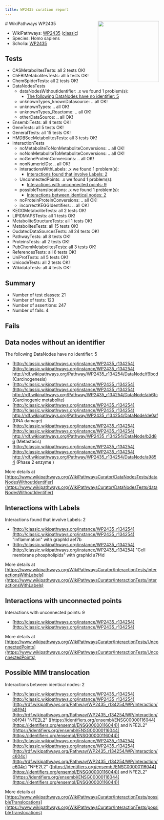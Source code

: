 ```yaml
---
title: WP2435 curation report
---
```


<img style="float: right; width: 200px" src="https://upload.wikimedia.org/wikipedia/commons/thumb/8/83/Wplogo_with_text_500.png/640px-Wplogo_with_text_500.png" />
# WikiPathways WP2435

* WikiPathways: [WP2435](https://wikipathways.org/pathways/WP2435) ([classic](https://classic.wikipathways.org/instance/WP2435))
* Species: Homo sapiens
* Scholia: [WP2435](https://scholia.toolforge.org/wikipathways/WP2435)
## Tests
* CASMetabolitesTests: all 2 tests OK!
* ChEBIMetabolitesTests: all 5 tests OK!
* ChemSpiderTests: all 2 tests OK!
* DataNodesTests
    * dataNodesWithoutIdentifier: .x we found 1 problem(s):
        * [The following DataNodes have no identifier: 5](#d2d32fa4)
    * unknownTypes_knownDatasource: .. all OK!
    * unknownTypes: .. all OK!
    * unknownTypes_Reactome: .. all OK!
    * otherDataSource: .. all OK!
* EnsemblTests: all 4 tests OK!
* GeneTests: all 5 tests OK!
* GeneralTests: all 15 tests OK!
* HMDBSecMetabolitesTests: all 3 tests OK!
* InteractionTests
    * noMetaboliteToNonMetaboliteConversions: .. all OK!
    * noNonMetaboliteToMetaboliteConversions: .. all OK!
    * noGeneProteinConversions: .. all OK!
    * nonNumericIDs: .. all OK!
    * interactionsWithLabels: .x we found 1 problem(s):
        * [Interactions found that involve Labels: 2](#630d2679)
    * UnconnectedPoints: .x we found 1 problem(s):
        * [Interactions with unconnected points: 9](#35a61ae1)
    * possibleTranslocations: .x we found 1 problem(s):
        * [Interactions between identical nodes: 2](#1c118207)
    * noProteinProteinConversions: .. all OK!
    * incorrectKEGGIdentifiers: .. all OK!
* KEGGMetaboliteTests: all 2 tests OK!
* LIPIDMAPSTests: all 1 tests OK!
* MetaboliteStructureTests: all 1 tests OK!
* MetabolitesTests: all 15 tests OK!
* OudatedDataSourcesTests: all 24 tests OK!
* PathwayTests: all 8 tests OK!
* ProteinsTests: all 2 tests OK!
* PubChemMetabolitesTests: all 3 tests OK!
* ReferencesTests: all 6 tests OK!
* UniProtTests: all 5 tests OK!
* UnicodeTests: all 2 tests OK!
* WikidataTests: all 4 tests OK!


## Summary

* Number of test classes: 21
* Number of tests: 123
* Number of assertions: 247
* Number of fails: 4

## Fails

<a name="d2d32fa4" />

## Data nodes without an identifier

The following DataNodes have no identifier: 5

* [http://classic.wikipathways.org/instance/WP2435_r134254](http://classic.wikipathways.org/instance/WP2435_r134254) http://rdf.wikipathways.org/Pathway/WP2435_r134254/DataNode/f9bcd (Carcinogenesis)
* [http://classic.wikipathways.org/instance/WP2435_r134254](http://classic.wikipathways.org/instance/WP2435_r134254) http://rdf.wikipathways.org/Pathway/WP2435_r134254/DataNode/ab6fc (Carcinogenic metabolite)
* [http://classic.wikipathways.org/instance/WP2435_r134254](http://classic.wikipathways.org/instance/WP2435_r134254) http://rdf.wikipathways.org/Pathway/WP2435_r134254/DataNode/de0af (DNA damage)
* [http://classic.wikipathways.org/instance/WP2435_r134254](http://classic.wikipathways.org/instance/WP2435_r134254) http://rdf.wikipathways.org/Pathway/WP2435_r134254/DataNode/b2d86 (Metastasis)
* [http://classic.wikipathways.org/instance/WP2435_r134254](http://classic.wikipathways.org/instance/WP2435_r134254) http://rdf.wikipathways.org/Pathway/WP2435_r134254/DataNode/a9854 (Phase 2 enzyme
)


More details at [https://www.wikipathways.org/WikiPathwaysCurator/DataNodesTests/dataNodesWithoutIdentifier](https://www.wikipathways.org/WikiPathwaysCurator/DataNodesTests/dataNodesWithoutIdentifier)

<a name="630d2679" />

## Interactions with Labels

Interactions found that involve Labels: 2

* [http://classic.wikipathways.org/instance/WP2435_r134254](http://classic.wikipathways.org/instance/WP2435_r134254) "Inflammation" with graphId aef7b
* [http://classic.wikipathways.org/instance/WP2435_r134254](http://classic.wikipathways.org/instance/WP2435_r134254) "Cell membrane phospholipids" with graphId a7f4d


More details at [https://www.wikipathways.org/WikiPathwaysCurator/InteractionTests/interactionsWithLabels](https://www.wikipathways.org/WikiPathwaysCurator/InteractionTests/interactionsWithLabels)

<a name="35a61ae1" />

## Interactions with unconnected points

Interactions with unconnected points: 9

* [http://classic.wikipathways.org/instance/WP2435_r134254](http://classic.wikipathways.org/instance/WP2435_r134254)


More details at [https://www.wikipathways.org/WikiPathwaysCurator/InteractionTests/UnconnectedPoints](https://www.wikipathways.org/WikiPathwaysCurator/InteractionTests/UnconnectedPoints)

<a name="1c118207" />

## Possible MIM translocation

Interactions between identical nodes: 2

* [http://classic.wikipathways.org/instance/WP2435_r134254](http://classic.wikipathways.org/instance/WP2435_r134254) [http://rdf.wikipathways.org/Pathway/WP2435_r134254/WP/Interaction/b8f94](http://rdf.wikipathways.org/Pathway/WP2435_r134254/WP/Interaction/b8f94) "NFE2L2" ([https://identifiers.org/ensembl/ENSG00000116044](https://identifiers.org/ensembl/ENSG00000116044)) and 
NFE2L2" ([https://identifiers.org/ensembl/ENSG00000116044](https://identifiers.org/ensembl/ENSG00000116044))
* [http://classic.wikipathways.org/instance/WP2435_r134254](http://classic.wikipathways.org/instance/WP2435_r134254) [http://rdf.wikipathways.org/Pathway/WP2435_r134254/WP/Interaction/c604c](http://rdf.wikipathways.org/Pathway/WP2435_r134254/WP/Interaction/c604c) "NFE2L2" ([https://identifiers.org/ensembl/ENSG00000116044](https://identifiers.org/ensembl/ENSG00000116044)) and 
NFE2L2" ([https://identifiers.org/ensembl/ENSG00000116044](https://identifiers.org/ensembl/ENSG00000116044))


More details at [https://www.wikipathways.org/WikiPathwaysCurator/InteractionTests/possibleTranslocations](https://www.wikipathways.org/WikiPathwaysCurator/InteractionTests/possibleTranslocations)

